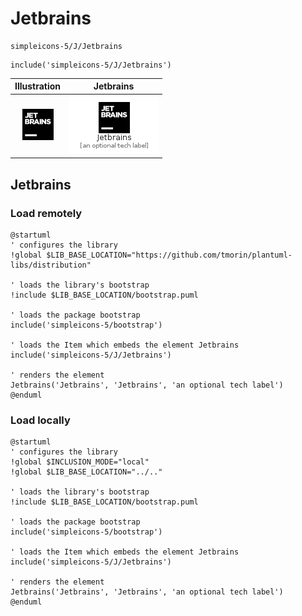 # Jetbrains


```text
simpleicons-5/J/Jetbrains
```

```text
include('simpleicons-5/J/Jetbrains')
```



| Illustration | Jetbrains |
| :---: | :---: |
| ![illustration for Illustration](../../simpleicons-5/J/Jetbrains.png) | ![illustration for Jetbrains](../../simpleicons-5/J/Jetbrains.Local.png) |




## Jetbrains

### Load remotely
```plantuml
@startuml
' configures the library
!global $LIB_BASE_LOCATION="https://github.com/tmorin/plantuml-libs/distribution"

' loads the library's bootstrap
!include $LIB_BASE_LOCATION/bootstrap.puml

' loads the package bootstrap
include('simpleicons-5/bootstrap')

' loads the Item which embeds the element Jetbrains
include('simpleicons-5/J/Jetbrains')

' renders the element
Jetbrains('Jetbrains', 'Jetbrains', 'an optional tech label')
@enduml
```

### Load locally
```plantuml
@startuml
' configures the library
!global $INCLUSION_MODE="local"
!global $LIB_BASE_LOCATION="../.."

' loads the library's bootstrap
!include $LIB_BASE_LOCATION/bootstrap.puml

' loads the package bootstrap
include('simpleicons-5/bootstrap')

' loads the Item which embeds the element Jetbrains
include('simpleicons-5/J/Jetbrains')

' renders the element
Jetbrains('Jetbrains', 'Jetbrains', 'an optional tech label')
@enduml
```

